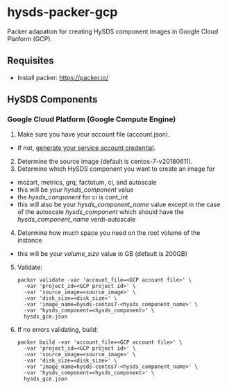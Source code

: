 # hysds-packer-gcp
Packer adapation for creating HySDS component images in Google Cloud Platform (GCP).  

## Requisites
- Install packer: https://packer.io/

## HySDS Components

### Google Cloud Platform (Google Compute Engine)
1. Make sure you have your account file (account.json).
  - If not, [generate your service account credential](https://cloud.google.com/storage/docs/authentication#service_accounts). 
2. Determine the source image (default is centos-7-v20180611).
3. Determine which HySDS component you want to create an image for
  - mozart, metrics, grq, factotum, ci, and autoscale
  - this will be your *hysds_component* value
  - the *hysds_component* for ci is cont_int
  - this will also be your *hysds_component_name* value except in the case of
    the autoscale *hysds_component* which should have the *hysds_component_name*
    verdi-autoscale
4. Determine how much space you need on the root volume of the instance
  - this will be your *volume_size* value in GB (default is 200GB)
5. Validate:

    ```
    packer validate -var 'account_file=<GCP account file>' \
      -var 'project_id=<GCP project id>' \
      -var 'source_image=<source_image>' \
      -var 'disk_size=<disk_size>' \
      -var 'image_name=hysds-centos7-<hysds_component_name>' \
      -var 'hysds_component=<hysds_component>' \
      hysds_gce.json
    ```
6. If no errors validating, build:

    ```
    packer build -var 'account_file=<GCP account file>' \
      -var 'project_id=<GCP project id>' \
      -var 'source_image=<source_image>' \
      -var 'disk_size=<disk_size>' \
      -var 'image_name=hysds-centos7-<hysds_component_name>' \
      -var 'hysds_component=<hysds_component>' \
      hysds_gce.json
    ```
